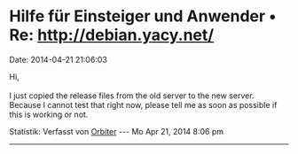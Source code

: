 Hilfe für Einsteiger und Anwender • Re: http://debian.yacy.net/
===============================================================

Date: 2014-04-21 21:06:03

Hi,\
\
I just copied the release files from the old server to the new server.\
Because I cannot test that right now, please tell me as soon as possible
if this is working or not.

Statistik: Verfasst von
[Orbiter](http://forum.yacy-websuche.de/memberlist.php?mode=viewprofile&u=2)
--- Mo Apr 21, 2014 8:06 pm

------------------------------------------------------------------------
